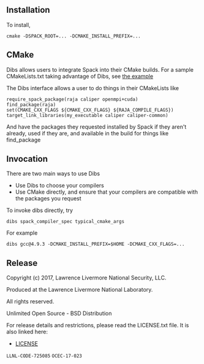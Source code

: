 Installation
-----------

To install, 

    cmake -DSPACK_ROOT=... -DCMAKE_INSTALL_PREFIX=...

CMake 
-----------

Dibs allows users to integrate Spack into their CMake builds. For a sample CMakeLists.txt taking advantage of Dibs, see [the example](dibs_test/CMakeLists.txt)

The Dibs interface allows a user to do things in their CMakeLists like

    require_spack_package(raja caliper openmpi+cuda)
    find_package(raja)
    set(CMAKE_CXX_FLAGS ${CMAKE_CXX_FLAGS} ${RAJA_COMPILE_FLAGS})
    target_link_libraries(my_executable caliper caliper-common)

And have the packages they requested installed by Spack if they aren't already, used if they are, and available in the build for things like find_package

Invocation
-----------

There are two main ways to use Dibs

  * Use Dibs to choose your compilers
  * Use CMake directly, and ensure that your compilers are compatible with the packages you request

To invoke dibs directly, try

    dibs spack_compiler_spec typical_cmake_args

For example

    dibs gcc@4.9.3 -DCMAKE_INSTALL_PREFIX=$HOME -DCMAKE_CXX_FLAGS=...

Release
-------

Copyright (c) 2017, Lawrence Livermore National Security, LLC.

Produced at the Lawrence Livermore National Laboratory.

All rights reserved.

Unlimited Open Source - BSD Distribution

For release details and restrictions, please read the LICENSE.txt file.
It is also linked here:
- [LICENSE](../../LICENSE)

`LLNL-CODE-725085`  `OCEC-17-023`
